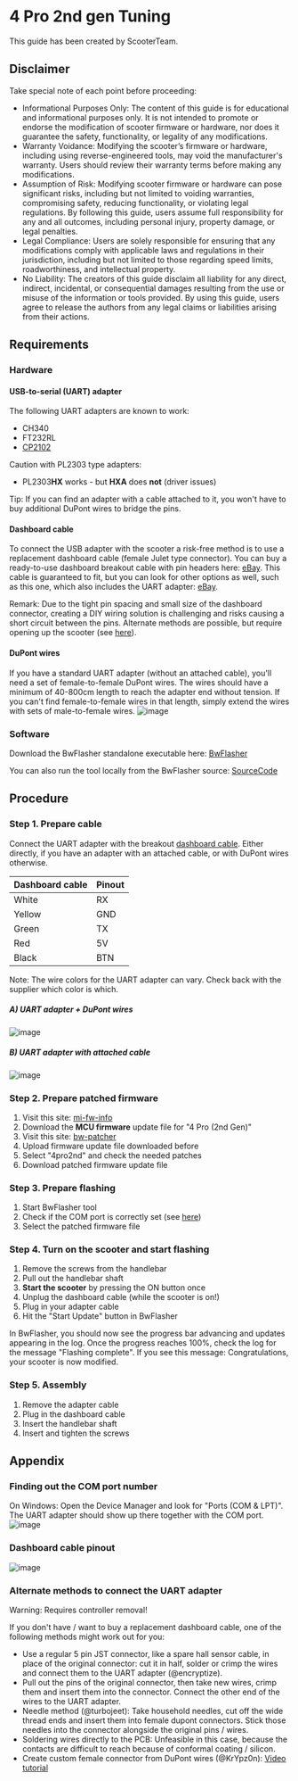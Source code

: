 # 4 Pro 2nd gen Tuning
This guide has been created by ScooterTeam.

## Disclaimer
Take special note of each point before proceeding:

- Informational Purposes Only: The content of this guide is for educational and informational purposes only. It is not intended to promote or endorse the modification of scooter firmware or hardware, nor does it guarantee the safety, functionality, or legality of any modifications.
- Warranty Voidance: Modifying the scooter’s firmware or hardware, including using reverse-engineered tools, may void the manufacturer's warranty. Users should review their warranty terms before making any modifications.
- Assumption of Risk: Modifying scooter firmware or hardware can pose significant risks, including but not limited to voiding warranties, compromising safety, reducing functionality, or violating legal regulations. By following this guide, users assume full responsibility for any and all outcomes, including personal injury, property damage, or legal penalties.
- Legal Compliance: Users are solely responsible for ensuring that any modifications comply with applicable laws and regulations in their jurisdiction, including but not limited to those regarding speed limits, roadworthiness, and intellectual property.
- No Liability: The creators of this guide disclaim all liability for any direct, indirect, incidental, or consequential damages resulting from the use or misuse of the information or tools provided. By using this guide, users agree to release the authors from any legal claims or liabilities arising from their actions.

## Requirements
### Hardware
#### USB-to-serial (UART) adapter
The following UART adapters are known to work:

- CH340
- FT232RL
- [CP2102](https://github.com/BastelPichi/compatibility/issues/5)

Caution with PL2303 type adapters:
- PL2303**HX** works - but **HXA** does **not** (driver issues)

Tip: If you can find an adapter with a cable attached to it, you won't have to buy additional DuPont wires to bridge the pins.

#### Dashboard cable
To connect the USB adapter with the scooter a risk-free method is to use a replacement dashboard cable (female Julet type connector). You can buy a ready-to-use dashboard breakout cable with pin headers here: [eBay](https://www.ebay.de/itm/356418511323). This cable is guaranteed to fit, but you can look for other options as well, such as this one, which also includes the UART adapter: [eBay](https://www.ebay.com/itm/116498080143).

Remark: Due to the tight pin spacing and small size of the dashboard connector, creating a DIY wiring solution is challenging and risks causing a short circuit between the pins. Alternate methods are possible, but require opening up the scooter (see [here](#alternate-methods-to-connect-the-uart-adapter)).

#### DuPont wires
If you have a standard UART adapter (without an attached cable), you'll need a set of female-to-female DuPont wires. The wires should have a minimum of 40-800cm length to reach the adapter end without tension. If you can't find female-to-female wires in that length, simply extend the wires with sets of male-to-female wires.
![image](res/dupont_collection.png)  

### Software
Download the BwFlasher standalone executable here: [BwFlasher](https://github.com/scooterteam/bw-flasher/releases/latest)

You can also run the tool locally from the BwFlasher source: [SourceCode](https://github.com/scooterteam/bw-flasher)

## Procedure

### Step 1. Prepare cable
Connect the UART adapter with the breakout [dashboard cable](#dashboard-cable). Either directly, if you have an adapter with an attached cable, or with DuPont wires otherwise.

Dashboard cable | Pinout
-- | --
White | RX
Yellow | GND
Green | TX
Red | 5V
Black | BTN

Note: The wire colors for the UART adapter can vary. Check back with the supplier which color is which.

##### A) UART adapter + DuPont wires
![image](res/uart_connection_dupont.png)

##### B) UART adapter with attached cable
![image](res/uart_connection_direct.png)

### Step 2. Prepare patched firmware
1. Visit this site: [mi-fw-info](https://mi-fw-info.streamlit.app)
1. Download the **MCU firmware** update file for "4 Pro (2nd Gen)"
1. Visit this site: [bw-patcher](https://bw-patcher.streamlit.app)
1. Upload firmware update file downloaded before
1. Select "4pro2nd" and check the needed patches
1. Download patched firmware update file

### Step 3. Prepare flashing
1. Start BwFlasher tool
1. Check if the COM port is correctly set (see [here](#finding-out-the-com-port-number))
1. Select the patched firmware file

### Step 4. Turn on the scooter and start flashing
1. Remove the screws from the handlebar
1. Pull out the handlebar shaft
1. **Start the scooter** by pressing the ON button once
1. Unplug the dashboard cable (while the scooter is on!)
1. Plug in your adapter cable
1. Hit the "Start Update" button in BwFlasher

In BwFlasher, you should now see the progress bar advancing and updates appearing in the log. Once the progress reaches 100%, check the log for the message "Flashing complete". If you see this message: Congratulations, your scooter is now modified.

### Step 5. Assembly
1. Remove the adapter cable
2. Plug in the dashboard cable
3. Insert the handlebar shaft
4. Insert and tighten the screws

## Appendix

### Finding out the COM port number
On Windows: Open the Device Manager and look for "Ports (COM & LPT)". The UART adapter should show up there together with the COM port.  
![image](res/bwflasher_port_2.png)

### Dashboard cable pinout
![image](res/dash_cable_pinout.png)

### Alternate methods to connect the UART adapter
Warning: Requires controller removal!

If you don't have / want to buy a replacement dashboard cable, one of the following methods might work out for you:

- Use a regular 5 pin JST connector, like a spare hall sensor cable, in place of the original connector: cut it in half, solder or crimp the wires and connect them to the UART adapter (@encryptize).
- Pull out the pins of the original connector, then take new wires, crimp them and insert them into the connector. Connect the other end of the wires to the UART adapter.
- Needle method (@turbojeet): Take household needles, cut off the wide thread ends and insert them into female dupont connectors. Stick those needles into the connector alongside the original pins / wires.
- Soldering wires directly to the PCB: Unfeasible in this case, because the contacts are difficult to reach because of conformal coating / silicon.
- Create custom female connector from DuPont wires (@KrYpz0n): [Video tutorial](https://www.youtube.com/watch?v=MEVXANRJ1IM)
